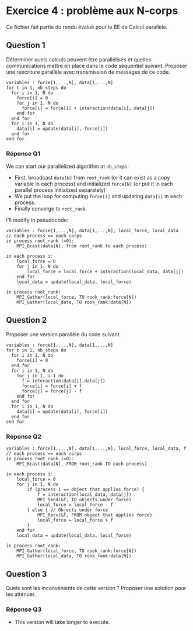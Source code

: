 # Exercice 4 : problème aux N-corps

Ce fichier fait partie du rendu évalué pour le BE de Calcul parallèle.

## Question 1

Déterminer quels calculs peuvent être parallélisés et quelles communications mettre en
place dans le code séquentiel suivant. Proposer une réécriture parallèle avec
transmission de messages de ce code.

```
variables : force[1,...,N], data[1,...,N]
for t in 1, nb_steps do
  for i in 1, N do
    force[i] = 0
    for j in 1, N do
      force[i] = force[i] + interaction(data[i], data[j])
    end for
  end for
  for i in 1, N do
    data[i] = update(data[i], force[i])
  end for
end for
```

### Réponse Q1

We can start our parallelized algorithm at `nb_steps`:

- First, broadcast `data[N]` from `root_rank` (or it can exist as a copy variable in each process) and initialized `force[N]` (or put it in each parallel process initialized separately)
- We put the loop for computing `force[i]` and updating `data[i]` in each process.
- Finally converge to `root_rank`.

I'll modify in pseudocode:

```
variables : force[1,...,N], data[1,...,N], local_force, local_data
// each process == each corps
in process root_rank (=0):
	MPI_Bcast(data[N], from root_rank to each process)

in each process i:
	local_force = 0
	for j in 1, N do
		local_force = local_force + interaction(local_data, data[j])
    end for
    local_data = update(local_data, local_force)
  	
in process root_rank:
	MPI_Gather(local_force, TO rook_rank:force[N])
	MPI_Gather(local_data, TO rook_rank:data[N])
```

## Question 2

Proposer une version parallèle du code suivant.

```
variables : force[1,...,N], data[1,...,N]
for t in 1, nb_steps do
  for i in 1, N do
    force[i] = 0
  end for
  for i in 1, N do
    for j in 1, i-1 do
      f = interaction(data[i],data[j])
      force[i] = force[i] + f
      force[j] = force[j] - f
    end for
  end for
  for i in 1, N do
    data[i] = update(data[i], force[i])
  end for
end for
```

### Réponse Q2

```
variables : force[1,...,N], data[1,...,N], local_force, local_data, f
// each process == each corps
in process root_rank (=0):
	MPI_Bcast(data[N], FROM root_rank TO each process)

in each process i:
	local_force = 0
	for j in 1, N do
		if (process i == object that applies force) {
			f = interaction(local_data, data[j])
			MPI_Send(&f, TO objects under force)
			local_force = local_force - f
		} else { // Objects under force
			MPI_Recv(&f, FROM object that applies force)
			local_force = local_force + f
		}
    end for
    local_data = update(local_data, local_force)
  	
in process root_rank:
	MPI_Gather(local_force, TO rook_rank:force[N])
	MPI_Gather(local_data, TO rook_rank:data[N])
```

## Question 3

Quels sont les inconvénients de cette version ?
Proposer une solution pour les atténuer.

### Réponse Q3

- This version will take longer to execute.

